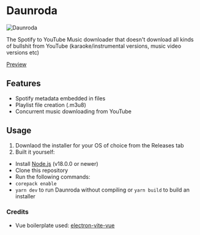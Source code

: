 # Daunroda

![Daunroda](https://i.imgur.com/F3H2vci.png)

The Spotify to YouTube Music downloader that doesn't download all kinds of
bullshit from YouTube (karaoke/instrumental versions, music video versions etc)

[Preview](https://youtu.be/wE3au2PUj10)

## Features

- Spotify metadata embedded in files
- Playlist file creation (.m3u8)
- Concurrent music downloading from YouTube

## Usage

1. Downlaod the installer for your OS of choice from the Releases tab 
1. Built it yourself: 
* Install [Node.js](https://nodejs.org/) (v18.0.0 or newer) 
* Clone this repository
* Run the following commands:
* `corepack enable`
* `yarn dev` to run Daunroda without compiling or `yarn build` to build an installer

### Credits 
- Vue boilerplate used: [electron-vite-vue](https://github.com/electron-vite/electron-vite-vue)